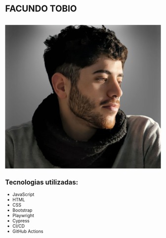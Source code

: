 <h1>FACUNDO TOBIO</h1>
<br />
<img src="imagenes/fotodePerfil.svg" alt="Foto personal" class="imagen">
<h2>Tecnologias utilizadas:</h2>
<ul>
<li>JavaScript</li>
<li>HTML</li>
<li>CSS</li>
<li>Bootstrap</li>
<li>Playwright</li>
<li>Cypress</li>
<li>CI/CD</li>
<li>GitHub Actions</li>
</ul>